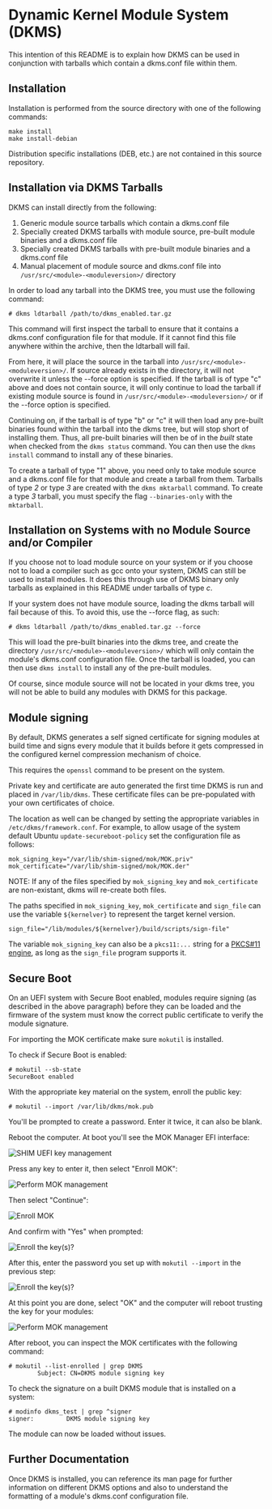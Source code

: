 Dynamic Kernel Module System (DKMS)
==
This intention of this README is to explain how DKMS can be used in conjunction
with tarballs which contain a dkms.conf file within them.

Installation
--

Installation is performed from the source directory with one of the following
commands:

```
make install
make install-debian
```

Distribution specific installations (DEB, etc.) are not contained in this
source repository.


Installation via DKMS Tarballs
--

DKMS can install directly from the following:

1. Generic module source tarballs which contain a dkms.conf file
2. Specially created DKMS tarballs with module source, pre-built module
   binaries and a dkms.conf file
3. Specially created DKMS tarballs with pre-built module binaries and a
   dkms.conf file
4. Manual placement of module source and dkms.conf file into
   `/usr/src/<module>-<moduleversion>/` directory

In order to load any tarball into the DKMS tree, you must use the following
command:

```
# dkms ldtarball /path/to/dkms_enabled.tar.gz
```

This command will first inspect the tarball to ensure that it contains a
dkms.conf configuration file for that module.  If it cannot find this file
anywhere within the archive, then the ldtarball will fail.

From here, it will place the source in the tarball into
`/usr/src/<module>-<moduleversion>/`. If source already exists in the directory,
it will not overwrite it unless the --force option is specified. If the tarball
is of type "c" above and does not contain source, it will only continue to load
the tarball if existing module source is found in
`/usr/src/<module>-<moduleversion>/` or if the --force option is specified.

Continuing on, if the tarball is of type "b" or "c" it will then load any
pre-built binaries found within the tarball into the dkms tree, but will stop
short of installing them.  Thus, all pre-built binaries will then be of in the
*built* state when checked from the `dkms status` command.  You can then use the
`dkms install` command to install any of these binaries.

To create a tarball of type "1" above, you need only to take module source and a
dkms.conf file for that module and create a tarball from them.  Tarballs of
type *2* or type *3* are created with the `dkms mktarball` command.  To create
a type *3* tarball, you must specify the flag `--binaries-only` with the
`mktarball`.



Installation on Systems with no Module Source and/or Compiler
--

If you choose not to load module source on your system or if you choose not to
load a compiler such as gcc onto your system, DKMS can still be used to install
modules.  It does this through use of DKMS binary only tarballs as explained in
this README under tarballs of type *c*.

If your system does not have module source, loading the dkms tarball will fail
because of this.  To avoid this, use the --force flag, as such:

```
# dkms ldtarball /path/to/dkms_enabled.tar.gz --force
```

This will load the pre-built binaries into the dkms tree, and create the
directory `/usr/src/<module>-<moduleversion>/` which will only contain the
module's dkms.conf configuration file.  Once the tarball is loaded, you can then
use `dkms install` to install any of the pre-built modules.

Of course, since module source will not be located in your dkms tree, you will
not be able to build any modules with DKMS for this package.

Module signing
--

By default, DKMS generates a self signed certificate for signing modules at
build time and signs every module that it builds before it gets compressed in
the configured kernel compression mechanism of choice.

This requires the `openssl` command to be present on the system.

Private key and certificate are auto generated the first time DKMS is run and
placed in `/var/lib/dkms`. These certificate files can be pre-populated with
your own certificates of choice.

The location as well can be changed by setting the appropriate variables in
`/etc/dkms/framework.conf`. For example, to allow usage of the system default
Ubuntu `update-secureboot-policy` set the configuration file as follows:
```
mok_signing_key="/var/lib/shim-signed/mok/MOK.priv"
mok_certificate="/var/lib/shim-signed/mok/MOK.der"
```
NOTE: If any of the files specified by `mok_signing_key` and
`mok_certificate` are non-existant, dkms will re-create both files.

The paths specified in `mok_signing_key`, `mok_certificate` and `sign_file` can
use the variable `${kernelver}` to represent the target kernel version.
```
sign_file="/lib/modules/${kernelver}/build/scripts/sign-file"
```

The variable `mok_signing_key` can also be a `pkcs11:...` string for a [PKCS#11
engine](https://www.rfc-editor.org/rfc/rfc7512), as long as the `sign_file`
program supports it.

Secure Boot
--

On an UEFI system with Secure Boot enabled, modules require signing (as
described in the above paragraph) before they can be loaded and the firmware of
the system must know the correct public certificate to verify the module
signature.

For importing the MOK certificate make sure `mokutil` is installed.

To check if Secure Boot is enabled:

```
# mokutil --sb-state
SecureBoot enabled
```

With the appropriate key material on the system, enroll the public key:

```
# mokutil --import /var/lib/dkms/mok.pub
```

You'll be prompted to create a password. Enter it twice, it can also be blank.

Reboot the computer. At boot you'll see the MOK Manager EFI interface:

![SHIM UEFI key management](/images/mok-key-1.png)

Press any key to enter it, then select "Enroll MOK":

![Perform MOK management](/images/mok-key-2.png)

Then select "Continue":

![Enroll MOK](/images/mok-key-3.png)

And confirm with "Yes" when prompted:

![Enroll the key(s)?](/images/mok-key-4.png)

After this, enter the password you set up with `mokutil --import` in the
previous step:

![Enroll the key(s)?](/images/mok-key-5.png)

At this point you are done, select "OK" and the computer will reboot trusting
the key for your modules:

![Perform MOK management](/images/mok-key-6.png)

After reboot, you can inspect the MOK certificates with the following command:

```
# mokutil --list-enrolled | grep DKMS
        Subject: CN=DKMS module signing key
```

To check the signature on a built DKMS module that is installed on a system:

```
# modinfo dkms_test | grep ^signer
signer:         DKMS module signing key
```

The module can now be loaded without issues.

Further Documentation
--

Once DKMS is installed, you can reference its man page for further information
on different DKMS options and also to understand the formatting of a module's
dkms.conf configuration file.
